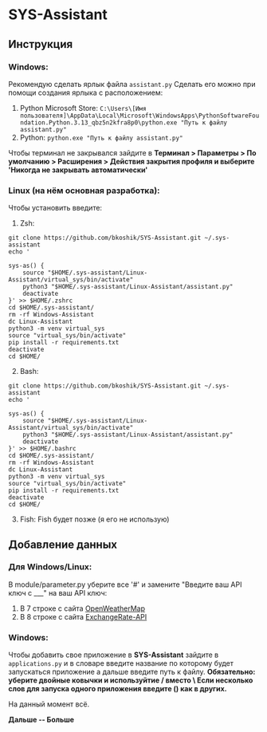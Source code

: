 # SYS-Assistant

## Инструкция
### Windows:
  Рекомендую сделать ярлык файла `assistant.py`
  Сделать его можно при помощи создания ярлыка с расположением: 
  1. Python Microsoft Store: `C:\Users\[Имя пользователя]\AppData\Local\Microsoft\WindowsApps\PythonSoftwareFoundation.Python.3.13_qbz5n2kfra8p0\python.exe "Путь к файлу assistant.py"`
  2. Python: `python.exe "Путь к файлу assistant.py"`
  
  Чтобы терминал не закрывался зайдите в **Терминал > Параметры > По умолчанию > Расширения > Действия закрытия профиля и выберите 'Никогда не закрывать автоматически'**

### Linux (на нём основная разработка):
  Чтобы установить введите:
  1. Zsh:
 
    git clone https://github.com/bkoshik/SYS-Assistant.git ~/.sys-assistant
    echo '
    
    sys-as() {
        source "$HOME/.sys-assistant/Linux-Assistant/virtual_sys/bin/activate"
        python3 "$HOME/.sys-assistant/Linux-Assistant/assistant.py"
        deactivate
    }' >> $HOME/.zshrc
    cd $HOME/.sys-assistant/
    rm -rf Windows-Assistant
    dc Linux-Assistant
    python3 -m venv virtual_sys
    source "virtual_sys/bin/activate"
    pip install -r requirements.txt
    deactivate
    cd $HOME/

  2. Bash:

    git clone https://github.com/bkoshik/SYS-Assistant.git ~/.sys-assistant
    echo '
    
    sys-as() {
        source "$HOME/.sys-assistant/Linux-Assistant/virtual_sys/bin/activate"
        python3 "$HOME/.sys-assistant/Linux-Assistant/assistant.py"
        deactivate
    }' >> $HOME/.bashrc
    cd $HOME/.sys-assistant/
    rm -rf Windows-Assistant
    dc Linux-Assistant
    python3 -m venv virtual_sys
    source "virtual_sys/bin/activate"
    pip install -r requirements.txt
    deactivate
    cd $HOME/

  3. Fish: Fish будет позже (я его не использую)

## Добавление данных
### Для Windows/Linux:
  В module/parameter.py уберите все '#' и замените "Введите ваш API ключ с ___" на ваш API ключ: 
  1. В 7 строке с сайта [OpenWeatherMap](https://home.openweathermap.org/api_keys)
  2. В 8 строке с сайта [ExchangeRate-API](https://app.exchangerate-api.com/dashboard)

### Windows:
  Чтобы добавить свое приложение в **SYS-Assistant** зайдите в `applications.py` и в словаре введите название по которому будет запускаться приложение а дальше введите путь к файлу.
  **Обязательно: уберите двойные ковычки и используйтие / вместо \ Если несколько слов для запуска одного приложения введите () как в других.**

На данный момент всё.

**Дальше -- Больше**
